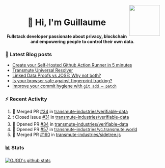 <img align='right' src='https://user-images.githubusercontent.com/5713670/87202985-820dcb80-c2b6-11ea-9f56-7ec461c497c3.gif' width='100"'>

<h1 align="center">👋 Hi, I'm Guillaume</h1>
<h4 align="center">Fullstack developer passionate about privacy, blockchain and empowering people to control their own data.

### 📝 Latest Blog posts

<!-- BLOG-POST-LIST:START -->
- [Create your Self-Hosted Github Action Runner in 5 minutes](https://medium.com/@gjgd/create-your-self-hosted-github-action-runner-in-5-minutes-a9eff615edc4?source=rss-35e0d58bf235------2)
- [Transmute Universal Resolver](https://medium.com/transmute-techtalk/transmute-universal-resolver-b6c8509858f?source=rss-35e0d58bf235------2)
- [Linked Data Proofs vs JOSE: Why not both?](https://medium.com/transmute-techtalk/linked-data-proofs-vs-jose-why-not-both-1594393418cc?source=rss-35e0d58bf235------2)
- [Is your browser safe against fingerprint tracking?](https://medium.com/@gjgd/is-your-browser-safe-against-fingerprint-tracking-6126952b805b?source=rss-35e0d58bf235------2)
- [Improve your commit hygiene with `git add — patch`](https://medium.com/transmute-techtalk/improve-your-commit-hygiene-with-git-add-patch-3b7dd9c117c4?source=rss-35e0d58bf235------2)
<!-- BLOG-POST-LIST:END -->

### :zap: Recent Activity

<!--START_SECTION:activity-->
1. 🎉 Merged PR [#34](https://github.com/transmute-industries/verifiable-data/pull/34) in [transmute-industries/verifiable-data](https://github.com/transmute-industries/verifiable-data)
2. ❗️ Closed issue [#31](https://github.com/transmute-industries/verifiable-data/issues/31) in [transmute-industries/verifiable-data](https://github.com/transmute-industries/verifiable-data)
3. 💪 Opened PR [#34](https://github.com/transmute-industries/verifiable-data/pull/34) in [transmute-industries/verifiable-data](https://github.com/transmute-industries/verifiable-data)
4. 💪 Opened PR [#57](https://github.com/transmute-industries/vc.transmute.world/pull/57) in [transmute-industries/vc.transmute.world](https://github.com/transmute-industries/vc.transmute.world)
5. 🎉 Merged PR [#160](https://github.com/transmute-industries/sidetree.js/pull/160) in [transmute-industries/sidetree.js](https://github.com/transmute-industries/sidetree.js)
<!--END_SECTION:activity-->

### 📊 Stats

[![GJGD's github stats](https://github-readme-stats.vercel.app/api?username=gjgd&count_private=true&show_icons=true&custom_title=My%20Github%20Stats)](https://github.com/anuraghazra/github-readme-stats)
